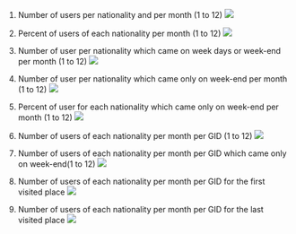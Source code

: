 1. Number of users per nationality and per month (1 to 12)
![](visitusermonth.png)

2. Percent of users of each nationality per month (1 to 12)
![](visitusermonthperc.png)

3. Number of user per nationality which came on week days or week-end per month (1 to 12)
![](visitusermonthwe.png)

4. Number of user per nationality which came only on week-end per month (1 to 12)
![](visituseronlywe.png)

5. Percent of user for each nationality which came only on week-end per month (1 to 12)
![](visituseronlywedividebytotal.png)

6. Number of users of each nationality per month per GID (1 to 12)
![](visitgid3.png)

6. Number of users of each nationality per month per GID which came only on week-end(1 to 12)
![](visitGID3weonly.png)

7. Number of users of each nationality per month per GID for the first visited place 
![](firstvisited.png)

8. Number of users of each nationality per month per GID for the last visited place 
![](lastplacevisited.png)

